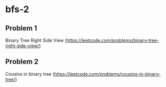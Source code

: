 # bfs-2

## Problem 1

Binary Tree Right Side View (https://leetcode.com/problems/binary-tree-right-side-view/)


## Problem 2

Cousins in binary tree (https://leetcode.com/problems/cousins-in-binary-tree/)



